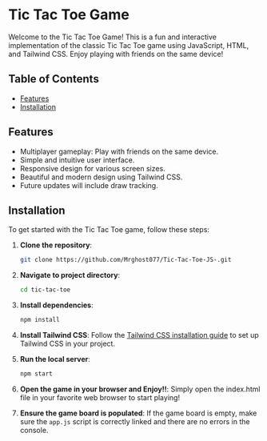 # Tic Tac Toe Game

Welcome to the Tic Tac Toe Game! This is a fun and interactive implementation of the classic Tic Tac Toe game using JavaScript, HTML, and Tailwind CSS. Enjoy playing with friends on the same device!

## Table of Contents

- [Features](#features)
- [Installation](#installation)

## Features

- Multiplayer gameplay: Play with friends on the same device.
- Simple and intuitive user interface.
- Responsive design for various screen sizes.
- Beautiful and modern design using Tailwind CSS.
- Future updates will include draw tracking.

## Installation

To get started with the Tic Tac Toe game, follow these steps:

1. **Clone the repository**:
   ```bash
   git clone https://github.com/Mrghost077/Tic-Tac-Toe-JS-.git
   ```

2. **Navigate to project directory**:
   ```bash
   cd tic-tac-toe
   ```

3. **Install dependencies**:
   ```bash
   npm install
   ```

4. **Install Tailwind CSS**:
   Follow the [Tailwind CSS installation guide](https://tailwindcss.com/docs/installation) to set up Tailwind CSS in your project.

5. **Run the local server**:
   ```bash
   npm start
   ```

6. **Open the game in your browser and Enjoy!!**:
   Simply open the index.html file in your favorite web browser to start playing!

7. **Ensure the game board is populated**:
   If the game board is empty, make sure the `app.js` script is correctly linked and there are no errors in the console.